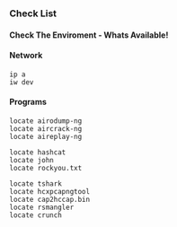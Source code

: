 ### Check List

#### Check The Enviroment - Whats Available!

#### Network
```text
ip a
iw dev
```

#### Programs
```text
locate airodump-ng
locate aircrack-ng
locate aireplay-ng

locate hashcat
locate john
locate rockyou.txt

locate tshark
locate hcxpcapngtool
locate cap2hccap.bin
locate rsmangler
locate crunch
```
